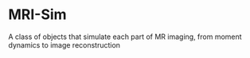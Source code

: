 # MRI-Sim
A class of objects that simulate each part of MR imaging, from moment dynamics to image reconstruction 
